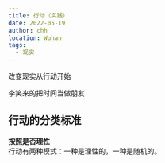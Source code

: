 ```yaml
---
title: 行动（实践）
date: 2022-05-19
author: chh
location: Wuhan
tags:
  - 现实
---
```


改变现实从行动开始

李笑来的把时间当做朋友

## 行动的分类标准

**按照是否理性**  
行动有两种模式：一种是理性的，一种是随机的。
